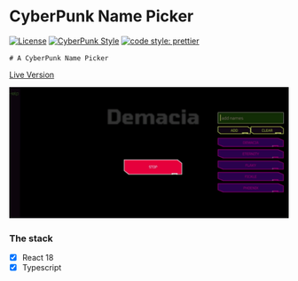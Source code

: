 # CyberPunk Name Picker

[![License](https://img.shields.io/badge/license-MIT-blue.svg?style=flat-square)](https://github.com/inPhoenix/)
[![CyberPunk Style](https://img.shields.io/badge/theme-cyberpunk-%23553344.svg)](https://inphoenix.github.io/inPhoenix/)
[![code style: prettier](https://img.shields.io/badge/code_style-prettier-ff69b4.svg?style=flat-square)](https://github.com/prettier/prettier)

    # A CyberPunk Name Picker

[Live Version](http://cybernamepicker.com/)


<img title="logo" src="public/assets/pics/appPreview.gif" height="70%" width="100%" alt='App Preview'>

### The stack

- [x] React 18
- [x] Typescript

